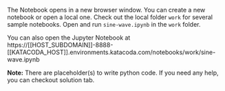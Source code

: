 The Notebook opens in a new browser window. You can create a new notebook or open a local one. Check out the local folder `work` for several sample notebooks. Open and run `sine-wave.ipynb` in the `work` folder.

You can also open the Jupyter Notebook at https://[[HOST_SUBDOMAIN]]-8888-[[KATACODA_HOST]].environments.katacoda.com/notebooks/work/sine-wave.ipynb

**Note:**
There are placeholder(s) to write python code. If you need any help, you can checkout solution tab.
